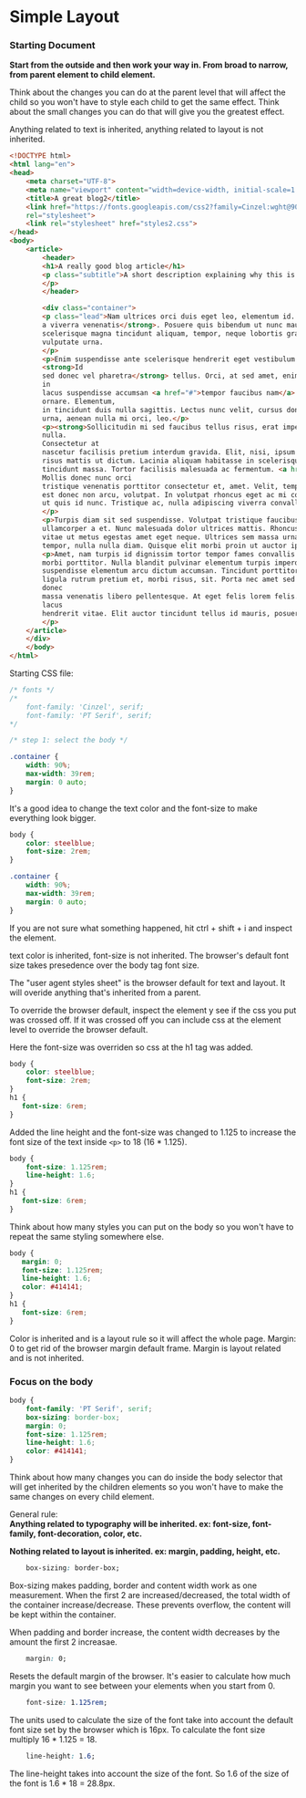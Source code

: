 # Simple Layout

### Starting Document

**Start from the outside and then work your way in. From broad to narrow, from parent element to child element.**

Think about the changes you can do at the parent level that will affect the child so you won't have to style each child to get the same effect. Think about the small changes you can do that will give you the greatest effect.  

Anything related to text is inherited, anything related to layout is not inherited.  

```html
<!DOCTYPE html>
<html lang="en">
<head>
    <meta charset="UTF-8">
    <meta name="viewport" content="width=device-width, initial-scale=1.0">    
    <title>A great blog2</title>
    <link href="https://fonts.googleapis.com/css2?family=Cinzel:wght@900&family=PT+Serif:wght@400;700&display=swap"
    rel="stylesheet">
    <link rel="stylesheet" href="styles2.css">
</head>
<body>
    <article>
        <header>
        <h1>A really good blog article</h1>
        <p class="subtitle">A short description explaining why this is a good article and trying to get you to stick around.
        </p>
        </header>

        <div class="container">
        <p class="lead">Nam ultrices orci duis eget leo, elementum id. Pharetra ut blandit nisl aliquet <strong>morbi quam
        a viverra venenatis</strong>. Posuere quis bibendum ut nunc mauris nibh. Mauris mi sodales pretium fusce. Nulla
        scelerisque magna tincidunt aliquam, tempor, neque lobortis gravida. Tellus ante nec laoreet ullamcorper sit
        vulputate urna.
        </p>
        <p>Enim suspendisse ante scelerisque hendrerit eget vestibulum velit. Vestibulum amet a id a mattis nisl.
        <strong>Id
        sed donec vel pharetra</strong> tellus. Orci, at sed amet, enim luctus odio scelerisque. Purus vitae natoque
        in
        lacus suspendisse accumsan <a href="#">tempor faucibus nam</a>. Pulvinar nisl pellentesque congue lectus turpis
        ornare. Elementum,
        in tincidunt duis nulla sagittis. Lectus nunc velit, cursus donec magna leo massa, faucibus ac. Risus commodo eu
        urna, aenean nulla mi orci, leo.</p>
        <p><strong>Sollicitudin mi sed faucibus tellus risus, erat imperdiet nunc</strong>. Mi massa fames consequat
        nulla.
        Consectetur at
        nascetur facilisis pretium interdum gravida. Elit, nisi, ipsum fames tortor, tempor morbi et. Pellentesque sed
        risus mattis ut dictum. Lacinia aliquam habitasse in scelerisque. Tristique tincidunt vestibulum viverra sed
        tincidunt massa. Tortor facilisis malesuada ac fermentum. <a href="#">Euismod phasellus arcu</a> a, in nam.
        Mollis donec nunc orci
        tristique venenatis porttitor consectetur et, amet. Velit, tempor non sit massa gravida quam fringilla. Sodales
        est donec non arcu, volutpat. In volutpat rhoncus eget ac mi consequat. Sodales lectus adipiscing diam egestas
        ut quis id nunc. Tristique ac, nulla adipiscing viverra convallis pharetra, est, cras tempus.
        </p>
        <p>Turpis diam sit sed suspendisse. Volutpat tristique faucibus at lorem purus accumsan consectetur. Eget gravida
        ullamcorper a et. Nunc malesuada dolor ultrices mattis. Rhoncus erat curabitur aliquam vitae eget turpis. Lorem
        vitae ut metus egestas amet eget neque. Ultrices sem massa urna, cum condimentum dignissim lectus proin. Euismod
        tempor, nulla nulla diam. Quisque elit morbi proin ut auctor ipsum. Mi ut ut gravida integer a.</p>
        <p>Amet, nam turpis id dignissim tortor tempor fames convallis suscipit. Eu venenatis arcu amet diam nullam nec, a
        morbi porttitor. Nulla blandit pulvinar elementum turpis imperdiet venenatis metus. Blandit eget non, at turpis
        suspendisse elementum arcu dictum accumsan. Tincidunt porttitor pretium tellus eu, ut. Risus, aenean aliquam
        ligula rutrum pretium et, morbi risus, sit. Porta nec amet sed viverra interdum fringilla tincidunt. Aliquam
        donec
        massa venenatis libero pellentesque. At eget felis lorem felis. Blandit eget eget ultricies amet, consequat
        lacus
        hendrerit vitae. Elit auctor tincidunt tellus id mauris, posuere leo viverra.
        </p>
    </article>
    </div>
    </body>
</html>
```

Starting CSS file:
```css
/* fonts */
/* 
    font-family: 'Cinzel', serif;
    font-family: 'PT Serif', serif;
*/

/* step 1: select the body */

.container {
    width: 90%;
    max-width: 39rem;
    margin: 0 auto;
}
```

It's a good idea to change the text color and the font-size to make everything look bigger. 

```css
body {
    color: steelblue;
    font-size: 2rem;
}

.container {
    width: 90%;
    max-width: 39rem;
    margin: 0 auto;
}
```

If you are not sure what something happened, hit ctrl + shift + i and inspect the element.  

text color is inherited, font-size is not inherited. The browser's default font size takes presedence over the body tag font size.  

The "user agent styles sheet" is the browser default for text and layout. It will overide anything that's inherited from a parent.  

To override the browser default, inspect the element y see if the css you put was crossed off. If it was crossed off you can include css at the element level to override the browser default.

Here the font-size was overriden so css at the h1 tag was added.  
```css
body {
    color: steelblue;
    font-size: 2rem;
}
h1 {
   font-size: 6rem;
}
```

Added the line height and the font-size was changed to 1.125 to increase the font size of the text inside ```<p>``` to 18 (16 * 1.125).  
```css
body {
    font-size: 1.125rem;
    line-height: 1.6;
}
h1 {
   font-size: 6rem;
}
```

Think about how many styles you can put on the body so you won't have to repeat the same styling somewhere else. 

```css
body {
   margin: 0;
   font-size: 1.125rem;
   line-height: 1.6;
   color: #414141;
}
h1 {
   font-size: 6rem;
}
```
Color is inherited and is a layout rule so it will affect the whole page. Margin: 0 to get rid of the browser margin default frame. Margin is layout related and is not inherited.  


### Focus on the body

```css
body {
    font-family: 'PT Serif', serif;
    box-sizing: border-box;
    margin: 0;
    font-size: 1.125rem;
    line-height: 1.6;
    color: #414141;
}
```

Think about how many changes you can do inside the body selector that will get inherited by the children elements so you won't have to make the same changes on every child element.

General rule:  
**Anything related to typography will be inherited. ex: font-size, font-family, font-decoration, color, etc.**  

**Nothing related to layout is inherited. ex: margin, padding, height, etc.**  

```css
    box-sizing: border-box;
```
Box-sizing makes padding, border and content width work as one measurement. When the first 2 are increased/decreased, the total width of the container increase/decrease. These prevents overflow, the content will be kept within the container. 

When padding and border increase, the content width decreases by the amount the first 2 increasae. 

```css
    margin: 0;
```
Resets the default margin of the browser. It's easier to calculate how much margin you want to see between your elements when you start from 0.

```css
    font-size: 1.125rem;
```
The units used to calculate the size of the font take into account the default font size set by the browser which is 16px. To calculate the font size multiply 16 * 1.125 = 18.  

```css
    line-height: 1.6;
```
The line-height takes into account the size of the font. So 1.6 of the size of the font is 1.6 * 18 = 28.8px. 









